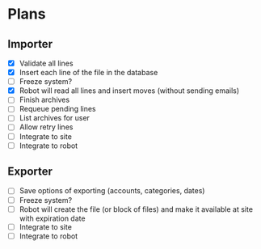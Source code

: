# Plans

## Importer

- [x] Validate all lines
- [x] Insert each line of the file in the database
- [ ] Freeze system?
- [x] Robot will read all lines and insert moves (without sending emails)
- [ ] Finish archives
- [ ] Requeue pending lines
- [ ] List archives for user
- [ ] Allow retry lines
- [ ] Integrate to site
- [ ] Integrate to robot

## Exporter

- [ ] Save options of exporting (accounts, categories, dates)
- [ ] Freeze system?
- [ ] Robot will create the file (or block of files) and make it available at site with expiration date
- [ ] Integrate to site
- [ ] Integrate to robot
